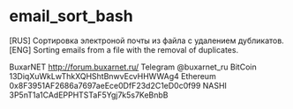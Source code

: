 # email_sort_bash
[RUS] Сортировка электроной почты из файла с удалением дубликатов. 
[ENG] Sorting emails from a file with the removal of duplicates.

BuxarNET http://forum.buxarnet.ru/ 
Telegram @buxarnet_ru
BitCoin 13DiqXuWkLwThkXQHShtBnwvEcvHHWWAg4
Ethereum 0x8F3951AF2686a7697aeEce0DfF23d2C1eD0c0f99
NASHI 3P5nT1a1CAdEPPHTSTaF5Ygj7k5s7KeBnbB
